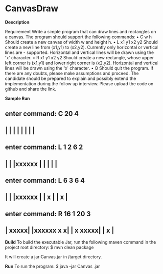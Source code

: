 # CanvasDraw
__Description__

Requirement
Write a simple program that can draw lines and rectangles on a canvas.
The program should support the following commands:
• C w h Should create a new canvas of width w and height h.
• L x1 y1 x2 y2 Should create a new line from (x1,y1) to (x2,y2). Currently only horizontal or
vertical lines are - supported. Horizontal and vertical lines will be drawn using the 'x'
character.
• R x1 y1 x2 y2 Should create a new rectangle, whose upper left corner is (x1,y1) and lower
right corner is (x2,y2). Horizontal and vertical lines will be drawn using the 'x' character.
• Q Should quit the program.
If there are any doubts, please make assumptions and proceed. The candidate should be prepared
to explain and possibly extend the implementation during the follow up interview. Please upload
the code on github and share the link.


__Sample Run__

enter command: C 20 4
--------------------
|                  |
|                  |
|                  |
|                  |
--------------------

enter command: L 1 2 6 2
--------------------
|                  |
|xxxxxx            |
|                  |
|                  |
--------------------

enter command: L 6 3 6 4
--------------------
|                  |
|xxxxxx            |
|     x            |
|     x            |
--------------------

enter command: R 16 1 20 3
--------------------
|             xxxxx|
|xxxxxx       x   x|
|     x       xxxxx|
|     x            |
--------------------

__Build__
To build the executable Jar, run the following maven command in the project root directory:
$ mvn clean package

It will create a jar Canvas.jar in <project root>/target directory.

__Run__
To run the program:
$ java -jar Canvas .jar
